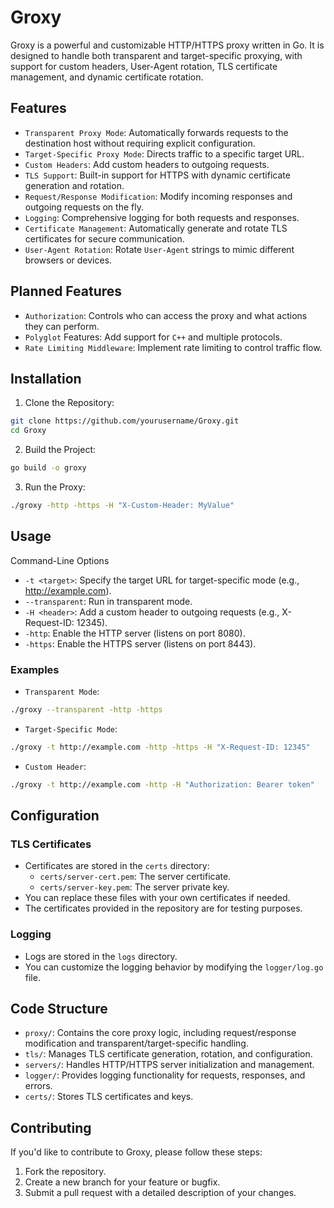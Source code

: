 # Groxy
Groxy is a powerful and customizable HTTP/HTTPS proxy written in Go. It is designed to handle both transparent and target-specific proxying, with support for custom headers, User-Agent rotation, TLS certificate management, and dynamic certificate rotation.
## Features
- `Transparent Proxy Mode`: Automatically forwards requests to the destination host without requiring explicit configuration.
- `Target-Specific Proxy Mode`: Directs traffic to a specific target URL.
- `Custom Headers`: Add custom headers to outgoing requests.
- `TLS Support`: Built-in support for HTTPS with dynamic certificate generation and rotation.
- `Request/Response Modification`: Modify incoming responses and outgoing requests on the fly.
- `Logging`: Comprehensive logging for both requests and responses.
- `Certificate Management`: Automatically generate and rotate TLS certificates for secure communication.
- `User-Agent Rotation`: Rotate `User-Agent` strings to mimic different browsers or devices.
## Planned Features
- `Authorization`: Controls who can access the proxy and what actions they can perform.
- `Polyglot` Features: Add support for `C++` and multiple protocols.
- `Rate Limiting Middleware`: Implement rate limiting to control traffic flow.
## Installation
1. Clone the Repository:
```bash
git clone https://github.com/yourusername/Groxy.git
cd Groxy
```
2. Build the Project:
```bash
go build -o groxy
```
3. Run the Proxy:
```bash
./groxy -http -https -H "X-Custom-Header: MyValue"
```
## Usage
Command-Line Options
- `-t <target>`: Specify the target URL for target-specific mode (e.g., http://example.com).
- `--transparent`: Run in transparent mode.
- `-H <header>`: Add a custom header to outgoing requests (e.g., X-Request-ID: 12345).
- `-http`: Enable the HTTP server (listens on port 8080).
- `-https`: Enable the HTTPS server (listens on port 8443).
### Examples
- `Transparent Mode`:
```bash   
./groxy --transparent -http -https
```
- `Target-Specific Mode`:
```bash
./groxy -t http://example.com -http -https -H "X-Request-ID: 12345"
```
- `Custom Header`:
```bash
./groxy -t http://example.com -http -H "Authorization: Bearer token"
```
## Configuration
### TLS Certificates
- Certificates are stored in the `certs` directory:
   - `certs/server-cert.pem`: The server certificate.
   - `certs/server-key.pem`: The server private key.
- You can replace these files with your own certificates if needed.
- The certificates provided in the repository are for testing purposes.
### Logging
- Logs are stored in the `logs` directory.
- You can customize the logging behavior by modifying the `logger/log.go` file.
## Code Structure
- `proxy/`: Contains the core proxy logic, including request/response modification and transparent/target-specific handling.
- `tls/`: Manages TLS certificate generation, rotation, and configuration.
- `servers/`: Handles HTTP/HTTPS server initialization and management.
- `logger/`: Provides logging functionality for requests, responses, and errors.
- `certs/`: Stores TLS certificates and keys.
## Contributing
If you'd like to contribute to Groxy, please follow these steps:
1. Fork the repository.
2. Create a new branch for your feature or bugfix.
3. Submit a pull request with a detailed description of your changes.